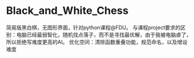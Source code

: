 # Black_and_White_Chess 
简易版黑白棋，无图形界面，针对python课程@FDU。
与课程project要求的区别：电脑已经最弱智化，随机找点落子，而不是寻找最优解，由于我被电脑虐了，所以拒绝写难度更高的AI。
优化空间：清除函数重叠功能，规范命名，以及增设难度

